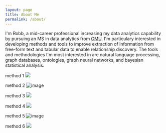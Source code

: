 ```yaml
---
layout: page
title: About Me
permalink: /about/
---
```


I'm Robb, a mid-career professional increasing my data analytics capability by pursuing an MS in data analytics from <a href="https://catalog.gmu.edu/colleges-schools/engineering/data-analytics-engineering-ms/">GMU</a>. I'm particulary interested in developing methods and tools to improve extraction of information from free-form text and tabular data to enable relationship discovery. The tools and methodologies I'm most interested in are natural language processing, graph databases, ontologies, graph neural networks, and bayesian statistical analysis.


method 1
![](https://github.com/robbdunlap/images/blob/7a414f2cfc3a412e575ef70af32fdf87d9d6423d/uaf.png)

method 2
![image](https://github.com/robbdunlap/images/blob/7a414f2cfc3a412e575ef70af32fdf87d9d6423d/uaf.png)

method 3
<img src="https://github.com/robbdunlap/images/blob/7a414f2cfc3a412e575ef70af32fdf87d9d6423d/uaf.png">

method 4
![](https://github.com/robbdunlap/images/blob/main/uaf.png)

method 5
![image](https://github.com/robbdunlap/images/blob/main/uaf.png)

method 6
<img src="https://github.com/robbdunlap/images/blob/main/uaf.png">
